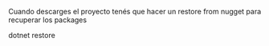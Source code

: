 Cuando descarges el proyecto tenés que hacer un restore from nugget para recuperar los packages

dotnet restore


